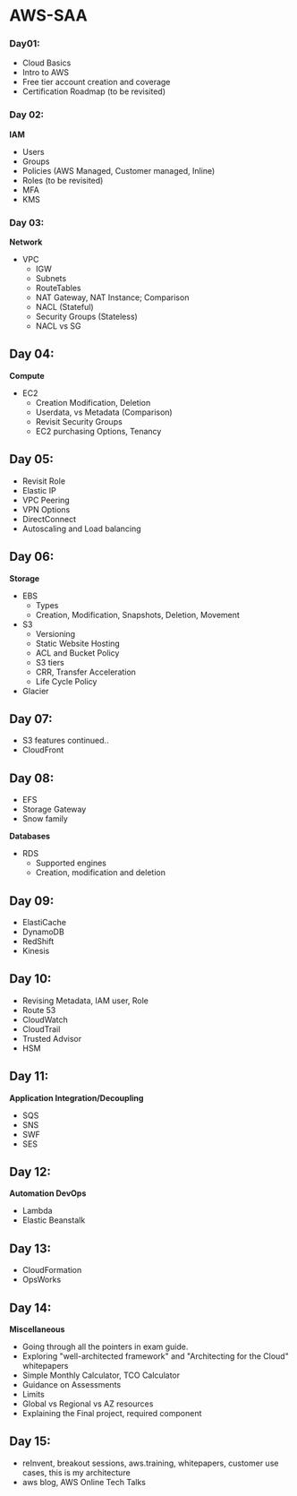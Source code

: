 # AWS-SAA

### Day01:

-   Cloud Basics
-   Intro to AWS
-   Free tier account creation and coverage
-   Certification Roadmap (to be revisited)

### Day 02:

**IAM**

-   Users
-   Groups
-   Policies (AWS Managed, Customer managed, Inline)
-   Roles (to be revisited)
-   MFA
-   KMS

### Day 03:

**Network**

-   VPC
    -   IGW
    -   Subnets
    -   RouteTables
    -   NAT Gateway, NAT Instance; Comparison
    -   NACL (Stateful)
    -   Security Groups (Stateless)
    -   NACL vs SG

## Day 04:

**Compute**

-   EC2
    -   Creation Modification, Deletion
    -   Userdata, vs Metadata (Comparison)
    -   Revisit Security Groups
    -   EC2 purchasing Options, Tenancy

## Day 05:

-   Revisit Role
-   Elastic IP
-   VPC Peering
-   VPN Options
-   DirectConnect
-   Autoscaling and Load balancing

## Day 06:

**Storage**

-   EBS  
    -   Types  
    -   Creation, Modification, Snapshots, Deletion, Movement
-   S3
    -   Versioning
    -   Static Website Hosting
    -   ACL and Bucket Policy
    -   S3 tiers
    -   CRR, Transfer Acceleration
    -   Life Cycle Policy
-   Glacier

## Day 07:

-   S3 features continued..
-   CloudFront

## Day 08:

-   EFS
-   Storage Gateway
-   Snow family

**Databases**

-   RDS
    -   Supported engines
    -   Creation, modification and deletion

## Day 09:

-   ElastiCache
-   DynamoDB
-   RedShift
-   Kinesis

## Day 10:

-   Revising Metadata, IAM user, Role
-   Route 53
-   CloudWatch
-   CloudTrail
-   Trusted Advisor
-   HSM

## Day 11:

**Application Integration/Decoupling**

-   SQS
-   SNS
-   SWF
-   SES

## Day 12:

**Automation DevOps**

-   Lambda
-   Elastic Beanstalk

## Day 13:

-   CloudFormation
-   OpsWorks

## Day 14:

**Miscellaneous**

-   Going through all the pointers in exam guide.
-   Exploring "well-architected framework" and "Architecting for the Cloud" whitepapers
-   Simple Monthly Calculator, TCO Calculator
-   Guidance on Assessments
-   Limits
-   Global vs Regional vs AZ resources
-   Explaining the Final project, required component

## Day 15:

-   reInvent, breakout sessions, aws.training, whitepapers, customer use cases, this is my architecture
-   aws blog, AWS Online Tech Talks
